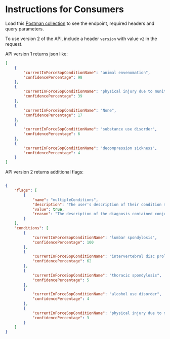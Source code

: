 # Instructions for Consumers

Load this [Postman collection](../master/postmanExample.json) to see the endpoint, required headers and query parameters.

To use version 2 of the API, include a header `version` with value `v2` in the request.

API version 1 returns json like:

```json
[
    {
        "currentInForceSopConditionName": "animal envenomation",
        "confidencePercentage": 98
    },
    {
        "currentInForceSopConditionName": "physical injury due to munitions discharge",
        "confidencePercentage": 39
    },
    {
        "currentInForceSopConditionName": "None",
        "confidencePercentage": 17
    },
    {
        "currentInForceSopConditionName": "substance use disorder",
        "confidencePercentage": 6
    },
    {
        "currentInForceSopConditionName": "decompression sickness",
        "confidencePercentage": 4
    }
]
```

API version 2 returns additional flags:

```json

{
    "flags": [
        {
            "name": "multipleConditions",
            "description": "The user's description of their condition may cover more than one SoP condition.",
            "value": true,
            "reason": "The description of the diagnosis contained conjunctions."
        }
    ],
    "conditions": [
        {
            "currentInForceSopConditionName": "lumbar spondylosis",
            "confidencePercentage": 100
        },
        {
            "currentInForceSopConditionName": "intervertebral disc prolapse",
            "confidencePercentage": 62
        },
        {
            "currentInForceSopConditionName": "thoracic spondylosis",
            "confidencePercentage": 5
        },
        {
            "currentInForceSopConditionName": "alcohol use disorder",
            "confidencePercentage": 4
        },
        {
            "currentInForceSopConditionName": "physical injury due to munitions discharge",
            "confidencePercentage": 3
        }
    ]
}
```






